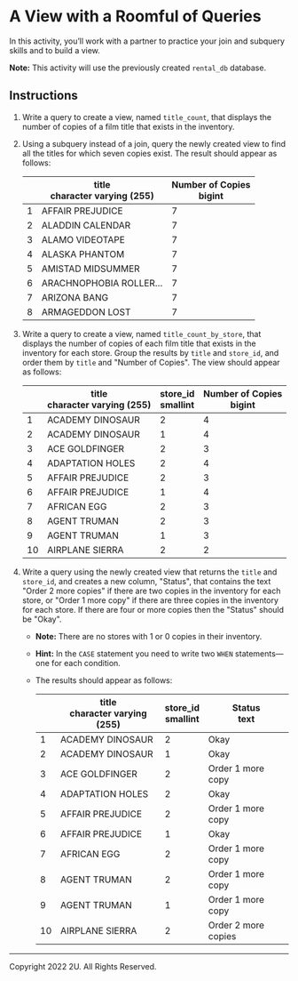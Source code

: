 # A View with a Roomful of Queries

In this activity, you’ll work with a partner to practice your join and subquery skills and to build a view.

**Note:** This activity will use the previously created `rental_db` database.

## Instructions

1. Write a query to create a view, named `title_count`, that displays the number of copies of a film title that exists in the inventory. 

2. Using a subquery instead of a join, query the newly created view to find all the titles for which seven copies exist. The result should appear as follows: 

    | | title<br>character varying (255) | Number of Copies<br>bigint |
    |----|----|----|
    | 1 | AFFAIR PREJUDICE | 7 |
    | 2 | ALADDIN CALENDAR | 7 |
    | 3 | ALAMO VIDEOTAPE | 7 |
    | 4 | ALASKA PHANTOM | 7 |
    | 5 | AMISTAD MIDSUMMER | 7 |
    | 6 | ARACHNOPHOBIA ROLLER… | 7 |
    | 7 | ARIZONA BANG | 7 |
    | 8 | ARMAGEDDON LOST | 7 |

2. Write a query to create a view, named `title_count_by_store`, that displays the number of copies of each film title that exists in the inventory for each store. Group the results by `title` and `store_id`, and order them by `title` and "Number of Copies". The view should appear as follows:

    | | title<br>character varying (255) | store_id<br>smallint | Number of Copies<br>bigint |
    |----|----|----|----|
    | 1 | ACADEMY DINOSAUR | 2 | 4 |
    | 2 | ACADEMY DINOSAUR | 1 | 4 |
    | 3 | ACE GOLDFINGER | 2 | 3 |
    | 4 | ADAPTATION HOLES | 2 | 4 |
    | 5 | AFFAIR PREJUDICE | 2 | 3 |
    | 6 | AFFAIR PREJUDICE | 1 | 4 |
    | 7 | AFRICAN EGG | 2 | 3 |
    | 8 | AGENT TRUMAN | 2 | 3 |
    | 9 | AGENT TRUMAN | 1 | 3 |
    | 10 | AIRPLANE SIERRA | 2 | 2 |

3. Write a query using the newly created view that returns the `title` and `store_id`, and creates a new column, "Status", that contains the text "Order 2 more copies" if there are two copies in the inventory for each store, or "Order 1 more copy" if there are three copies in the inventory for each store. If there are four or more copies then the "Status" should be "Okay".

    * **Note:** There are no stores with 1 or 0 copies in their inventory. 

    * **Hint:** In the `CASE` statement you need to write two `WHEN` statements&mdash;one for each condition.

    * The results should appear as follows: 

      | | title<br>character varying (255) | store_id<br>smallint | Status<br>text|
      |----|----|----|----|
      | 1 | ACADEMY DINOSAUR | 2 | Okay |
      | 2 | ACADEMY DINOSAUR | 1 | Okay |
      | 3 | ACE GOLDFINGER | 2 | Order 1 more copy |
      | 4 | ADAPTATION HOLES | 2 | Okay |
      | 5 | AFFAIR PREJUDICE | 2 | Order 1 more copy |
      | 6 | AFFAIR PREJUDICE | 1 | Okay |
      | 7 | AFRICAN EGG | 2 | Order 1 more copy |
      | 8 | AGENT TRUMAN | 2 | Order 1 more copy |
      | 9 | AGENT TRUMAN | 1 | Order 1 more copy |
      | 10 | AIRPLANE SIERRA | 2 | Order 2 more copies |

---

Copyright 2022 2U. All Rights Reserved.